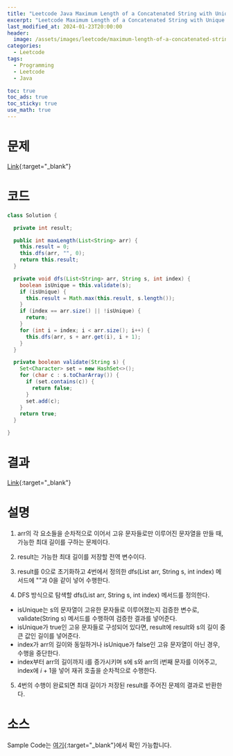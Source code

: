 ```yaml
---
title: "Leetcode Java Maximum Length of a Concatenated String with Unique Characters"
excerpt: "Leetcode Maximum Length of a Concatenated String with Unique Characters Java"
last_modified_at: 2024-01-23T20:00:00
header:
  image: /assets/images/leetcode/maximum-length-of-a-concatenated-string-with-unique-character.png
categories:
  - Leetcode
tags:
  - Programming
  - Leetcode
  - Java

toc: true
toc_ads: true
toc_sticky: true
use_math: true
---
```

# 문제
[Link](https://leetcode.com/problems/maximum-length-of-a-concatenated-string-with-unique-character){:target="_blank"}

# 코드
```java
class Solution {

  private int result;

  public int maxLength(List<String> arr) {
    this.result = 0;
    this.dfs(arr, "", 0);
    return this.result;
  }

  private void dfs(List<String> arr, String s, int index) {
    boolean isUnique = this.validate(s);
    if (isUnique) {
      this.result = Math.max(this.result, s.length());
    }
    if (index == arr.size() || !isUnique) {
      return;
    }
    for (int i = index; i < arr.size(); i++) {
      this.dfs(arr, s + arr.get(i), i + 1);
    }
  }

  private boolean validate(String s) {
    Set<Character> set = new HashSet<>();
    for (char c : s.toCharArray()) {
      if (set.contains(c)) {
        return false;
      }
      set.add(c);
    }
    return true;
  }

}
```

# 결과
[Link](https://leetcode.com/problems/maximum-length-of-a-concatenated-string-with-unique-characters/submissions/1154513348/){:target="_blank"}

# 설명
1. arr의 각 요소들을 순차적으로 이어서 고유 문자들로만 이루어진 문자열을 만들 때, 가능한 최대 길이를 구하는 문제이다.

2. result는 가능한 최대 길이를 저장할 전역 변수이다.

3. result를 0으로 초기화하고 4번에서 정의한 dfs(List<String> arr, String s, int index) 메서드에 ""과 0을 같이 넣어 수행한다.

4. DFS 방식으로 탐색할 dfs(List<String> arr, String s, int index) 메서드를 정의한다.
- isUnique는 s의 문자열이 고유한 문자들로 이루어졌는지 검증한 변수로, validate(String s) 메서드를 수행하여 검증한 결과를 넣어준다.
- isUnique가 true인 고유 문자들로 구성되어 있다면, result에 result와 s의 길이 중 큰 값인 길이를 넣어준다.
- index가 arr의 길이와 동일하거나 isUnique가 false인 고유 문자열이 아닌 경우, 수행을 중단한다.
- index부터 arr의 길이까지 i를 증가시키며 s에 s와 arr의 i번째 문자를 이어주고, index에 $i + 1$을 넣어 재귀 호출을 순차적으로 수행한다.

5. 4번의 수행이 완료되면 최대 길이가 저장된 result를 주어진 문제의 결과로 반환한다.

# 소스
Sample Code는 [여기](https://github.com/GracefulSoul/leetcode/blob/master/src/main/java/gracefulsoul/problems/MaximumLengthOfAConcatenatedStringwithUniqueCharacters.java){:target="_blank"}에서 확인 가능합니다.